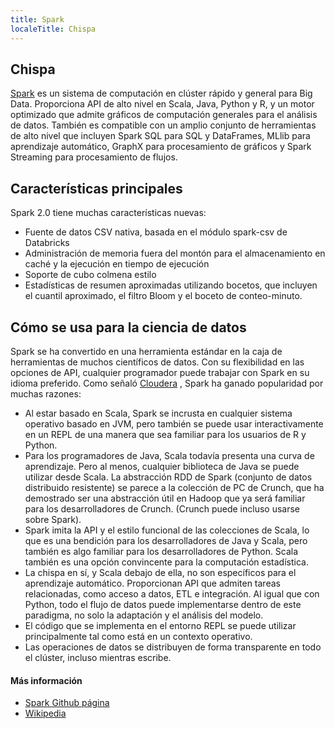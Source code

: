 ```yaml
---
title: Spark
localeTitle: Chispa
---
```

## Chispa

[Spark](http://spark.apache.org/) es un sistema de computación en clúster rápido y general para Big Data. Proporciona API de alto nivel en Scala, Java, Python y R, y un motor optimizado que admite gráficos de computación generales para el análisis de datos. También es compatible con un amplio conjunto de herramientas de alto nivel que incluyen Spark SQL para SQL y DataFrames, MLlib para aprendizaje automático, GraphX ​​para procesamiento de gráficos y Spark Streaming para procesamiento de flujos.

## Características principales

Spark 2.0 tiene muchas características nuevas:

*   Fuente de datos CSV nativa, basada en el módulo spark-csv de Databricks
*   Administración de memoria fuera del montón para el almacenamiento en caché y la ejecución en tiempo de ejecución
*   Soporte de cubo colmena estilo
*   Estadísticas de resumen aproximadas utilizando bocetos, que incluyen el cuantil aproximado, el filtro Bloom y el boceto de conteo-minuto.

## Cómo se usa para la ciencia de datos

Spark se ha convertido en una herramienta estándar en la caja de herramientas de muchos científicos de datos. Con su flexibilidad en las opciones de API, cualquier programador puede trabajar con Spark en su idioma preferido. Como señaló [Cloudera](https://blog.cloudera.com/blog/2014/03/why-apache-spark-is-a-crossover-hit-for-data-scientists) , Spark ha ganado popularidad por muchas razones:

*   Al estar basado en Scala, Spark se incrusta en cualquier sistema operativo basado en JVM, pero también se puede usar interactivamente en un REPL de una manera que sea familiar para los usuarios de R y Python.
*   Para los programadores de Java, Scala todavía presenta una curva de aprendizaje. Pero al menos, cualquier biblioteca de Java se puede utilizar desde Scala. La abstracción RDD de Spark (conjunto de datos distribuido resistente) se parece a la colección de PC de Crunch, que ha demostrado ser una abstracción útil en Hadoop que ya será familiar para los desarrolladores de Crunch. (Crunch puede incluso usarse sobre Spark).
*   Spark imita la API y el estilo funcional de las colecciones de Scala, lo que es una bendición para los desarrolladores de Java y Scala, pero también es algo familiar para los desarrolladores de Python. Scala también es una opción convincente para la computación estadística.
*   La chispa en sí, y Scala debajo de ella, no son específicos para el aprendizaje automático. Proporcionan API que admiten tareas relacionadas, como acceso a datos, ETL e integración. Al igual que con Python, todo el flujo de datos puede implementarse dentro de este paradigma, no solo la adaptación y el análisis del modelo.
*   El código que se implementa en el entorno REPL se puede utilizar principalmente tal como está en un contexto operativo.
*   Las operaciones de datos se distribuyen de forma transparente en todo el clúster, incluso mientras escribe.

#### Más información

*   [Spark Github página](https://github.com/apache/spark)
*   [Wikipedia](https://en.wikipedia.org/wiki/Apache_Spark)